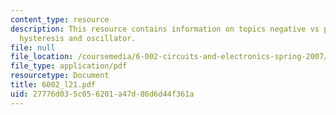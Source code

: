 ```yaml
---
content_type: resource
description: This resource contains information on topics negative vs positive feedback,
  hysteresis and oscillator.
file: null
file_location: /coursemedia/6-002-circuits-and-electronics-spring-2007/27776d035c056201a47d86d6d44f361a_6002_l21.pdf
file_type: application/pdf
resourcetype: Document
title: 6002_l21.pdf
uid: 27776d03-5c05-6201-a47d-86d6d44f361a
---
```

